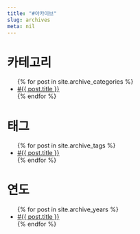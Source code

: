 ```yaml
---
title: "#아카이브"
slug: archives
meta: nil
---
```

<script async src="https://cse.google.com/cse.js?cx=b172018a73a4b4b15"></script>
<div class="gcse-search"></div>

<div class="archives archives-type-terms archives-type-categories">
    <h1>카테고리</h1>
    <ul class="list-terms list-categories">
        {% for post in site.archive_categories %}
        <li><a href="{{ post.url }}">#{{ post.title }}</a></li>
        {% endfor %}
    </ul>
</div>

<div class="archives archives-type-terms archives-type-tags">
  <h1>태그</h1>
  <ul class="list-terms list-tags">
    {% for post in site.archive_tags %}
    <li><a href="{{ post.url }}">#{{ post.title }}</a></li>
    {% endfor %}
</ul>
</div>

<div class="archives archives-type-terms archives-type-years">
    <h1>연도</h1>
    <ul class="list-terms list-years">
        {% for post in site.archive_years %}
        <li><a href="{{ post.url }}">#{{ post.title }}</a></li>
        {% endfor %}
    </ul>
</div>
